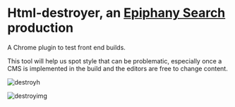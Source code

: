 # Html-destroyer, an [Epiphany Search](https://www.epiphanysearch.co.uk/) production
A Chrome plugin to test front end builds.

This tool will help us spot style that can be problematic, especially once a CMS is implemented in the build and the editors are free to change content.

![destroyh](https://cloud.githubusercontent.com/assets/1428893/18010941/bf7b024c-6baa-11e6-98ac-64dbfbcf36fc.gif)


![destroyimg](https://cloud.githubusercontent.com/assets/1428893/18010942/bf8066b0-6baa-11e6-9615-81710178e04c.gif)
